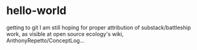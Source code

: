 # hello-world
getting to git
I am still hoping for proper attribution of substack/battleship work, as visible at open source ecology's wiki, AnthonyRepetto/ConceptLog...
